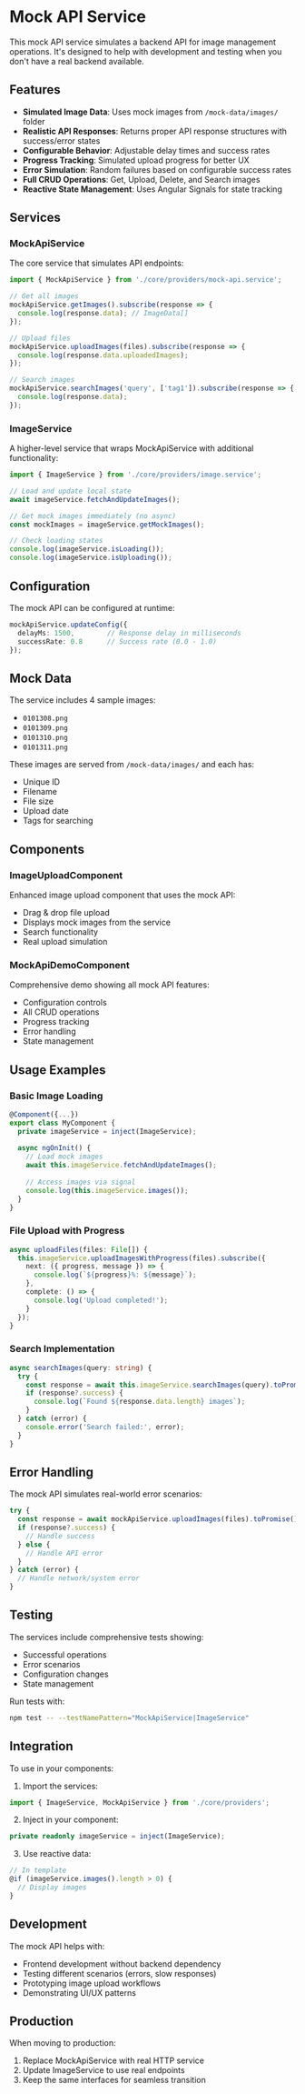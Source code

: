 # Mock API Service

This mock API service simulates a backend API for image management operations. It's designed to help with development and testing when you don't have a real backend available.

## Features

- **Simulated Image Data**: Uses mock images from `/mock-data/images/` folder
- **Realistic API Responses**: Returns proper API response structures with success/error states
- **Configurable Behavior**: Adjustable delay times and success rates
- **Progress Tracking**: Simulated upload progress for better UX
- **Error Simulation**: Random failures based on configurable success rates
- **Full CRUD Operations**: Get, Upload, Delete, and Search images
- **Reactive State Management**: Uses Angular Signals for state tracking

## Services

### MockApiService
The core service that simulates API endpoints:

```typescript
import { MockApiService } from './core/providers/mock-api.service';

// Get all images
mockApiService.getImages().subscribe(response => {
  console.log(response.data); // ImageData[]
});

// Upload files
mockApiService.uploadImages(files).subscribe(response => {
  console.log(response.data.uploadedImages);
});

// Search images
mockApiService.searchImages('query', ['tag1']).subscribe(response => {
  console.log(response.data);
});
```

### ImageService
A higher-level service that wraps MockApiService with additional functionality:

```typescript
import { ImageService } from './core/providers/image.service';

// Load and update local state
await imageService.fetchAndUpdateImages();

// Get mock images immediately (no async)
const mockImages = imageService.getMockImages();

// Check loading states
console.log(imageService.isLoading());
console.log(imageService.isUploading());
```

## Configuration

The mock API can be configured at runtime:

```typescript
mockApiService.updateConfig({
  delayMs: 1500,        // Response delay in milliseconds
  successRate: 0.8      // Success rate (0.0 - 1.0)
});
```

## Mock Data

The service includes 4 sample images:
- `0101308.png`
- `0101309.png` 
- `0101310.png`
- `0101311.png`

These images are served from `/mock-data/images/` and each has:
- Unique ID
- Filename
- File size
- Upload date
- Tags for searching

## Components

### ImageUploadComponent
Enhanced image upload component that uses the mock API:
- Drag & drop file upload
- Displays mock images from the service
- Search functionality
- Real upload simulation

### MockApiDemoComponent
Comprehensive demo showing all mock API features:
- Configuration controls
- All CRUD operations
- Progress tracking
- Error handling
- State management

## Usage Examples

### Basic Image Loading
```typescript
@Component({...})
export class MyComponent {
  private imageService = inject(ImageService);
  
  async ngOnInit() {
    // Load mock images
    await this.imageService.fetchAndUpdateImages();
    
    // Access images via signal
    console.log(this.imageService.images());
  }
}
```

### File Upload with Progress
```typescript
async uploadFiles(files: File[]) {
  this.imageService.uploadImagesWithProgress(files).subscribe({
    next: ({ progress, message }) => {
      console.log(`${progress}%: ${message}`);
    },
    complete: () => {
      console.log('Upload completed!');
    }
  });
}
```

### Search Implementation
```typescript
async searchImages(query: string) {
  try {
    const response = await this.imageService.searchImages(query).toPromise();
    if (response?.success) {
      console.log(`Found ${response.data.length} images`);
    }
  } catch (error) {
    console.error('Search failed:', error);
  }
}
```

## Error Handling

The mock API simulates real-world error scenarios:

```typescript
try {
  const response = await mockApiService.uploadImages(files).toPromise();
  if (response?.success) {
    // Handle success
  } else {
    // Handle API error
  }
} catch (error) {
  // Handle network/system error
}
```

## Testing

The services include comprehensive tests showing:
- Successful operations
- Error scenarios  
- Configuration changes
- State management

Run tests with:
```bash
npm test -- --testNamePattern="MockApiService|ImageService"
```

## Integration

To use in your components:

1. Import the services:
```typescript
import { ImageService, MockApiService } from './core/providers';
```

2. Inject in your component:
```typescript
private readonly imageService = inject(ImageService);
```

3. Use reactive data:
```typescript
// In template
@if (imageService.images().length > 0) {
  // Display images
}
```

## Development

The mock API helps with:
- Frontend development without backend dependency
- Testing different scenarios (errors, slow responses)
- Prototyping image upload workflows
- Demonstrating UI/UX patterns

## Production

When moving to production:
1. Replace MockApiService with real HTTP service
2. Update ImageService to use real endpoints
3. Keep the same interfaces for seamless transition
